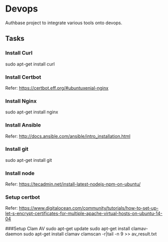 # Devops
Authbase project to integrate various tools onto devops.

## Tasks

### Install Curl
sudo apt-get install curl

### Install Certbot 
Refer: https://certbot.eff.org/#ubuntuxenial-nginx

### Install Nginx
sudo apt-get install nginx 

### Install Ansible 
Refer: http://docs.ansible.com/ansible/intro_installation.html

### Install git
sudo apt-get install git

### Install node
Refer: https://tecadmin.net/install-latest-nodejs-npm-on-ubuntu/

### Setup certbot
Refer: https://www.digitalocean.com/community/tutorials/how-to-set-up-let-s-encrypt-certificates-for-multiple-apache-virtual-hosts-on-ubuntu-14-04

###Setup Clam AV
sudo apt-get update
sudo apt-get install clamav-daemon
sudo apt-get install clamav
clamscan -r|tail -n 9 >> av_result.txt